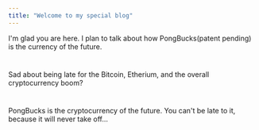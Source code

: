 ```yaml
---
title: "Welcome to my special blog"
---
```


I'm glad you are here. I plan to talk about how PongBucks(patent pending) is the currency of the future.
#
Sad about being late for the Bitcoin, Etherium, and the overall cryptocurrency boom?
#
PongBucks is the cryptocurrency of the future. You can't be late to it, because it will never take off... 
